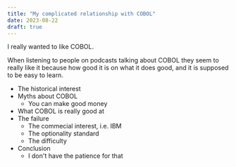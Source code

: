 ```yaml
---
title: "My complicated relationship with COBOL"
date: 2023-08-22
draft: true
---
```


I really wanted to like COBOL.

When listening to people on podcasts talking about COBOL they seem to really like it because how good it is on what it does good, and it is supposed to be easy to learn.

- The historical interest
- Myths about COBOL
  - You can make good money
- What COBOL is really good at
- The failure
  - The commecial interest, i.e. IBM
  - The optionality standard
  - The difficulty
- Conclusion
  - I don't have the patience for that
